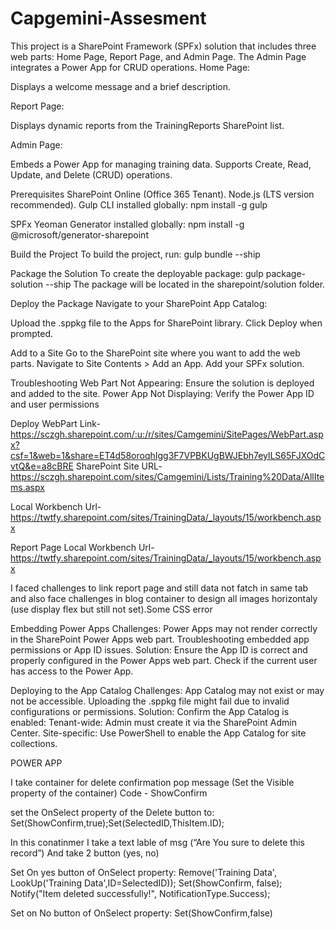 # Capgemini-Assesment
This project is a SharePoint Framework (SPFx) solution that includes three web parts: Home Page, Report Page, and Admin Page. The Admin Page integrates a Power App for CRUD operations. Home Page:

Displays a welcome message and a brief description.

Report Page:

Displays dynamic reports from the TrainingReports SharePoint list.

Admin Page:

Embeds a Power App for managing training data. Supports Create, Read, Update, and Delete (CRUD) operations.

Prerequisites SharePoint Online (Office 365 Tenant). Node.js (LTS version recommended). Gulp CLI installed globally: npm install -g gulp

SPFx Yeoman Generator installed globally: npm install -g @microsoft/generator-sharepoint

Build the Project To build the project, run: gulp bundle --ship

Package the Solution To create the deployable package: gulp package-solution --ship The package will be located in the sharepoint/solution folder.

Deploy the Package Navigate to your SharePoint App Catalog:

Upload the .sppkg file to the Apps for SharePoint library. Click Deploy when prompted.

Add to a Site Go to the SharePoint site where you want to add the web parts. Navigate to Site Contents > Add an App. Add your SPFx solution.

Troubleshooting Web Part Not Appearing: Ensure the solution is deployed and added to the site. Power App Not Displaying: Verify the Power App ID and user permissions

Deploy WebPart Link- https://sczgh.sharepoint.com/:u:/r/sites/Camgemini/SitePages/WebPart.aspx?csf=1&web=1&share=ET4d58oroqhIgg3F7VPBKUgBWJEbh7eylLS65FJXOdCvtQ&e=a8cBRE SharePoint Site URL- https://sczgh.sharepoint.com/sites/Camgemini/Lists/Training%20Data/AllItems.aspx

Local Workbench Url- https://twtfy.sharepoint.com/sites/TrainingData/_layouts/15/workbench.aspx

Report Page Local Workbench Url- https://twtfy.sharepoint.com/sites/TrainingData/_layouts/15/workbench.aspx

I faced challenges to link report page and still data not fatch in same tab and also face challenges in blog container to design all images horizontaly (use display flex but still not set).Some CSS error

Embedding Power Apps Challenges: Power Apps may not render correctly in the SharePoint Power Apps web part. Troubleshooting embedded app permissions or App ID issues. Solution: Ensure the App ID is correct and properly configured in the Power Apps web part. Check if the current user has access to the Power App.

Deploying to the App Catalog Challenges: App Catalog may not exist or may not be accessible. Uploading the .sppkg file might fail due to invalid configurations or permissions. Solution: Confirm the App Catalog is enabled: Tenant-wide: Admin must create it via the SharePoint Admin Center. Site-specific: Use PowerShell to enable the App Catalog for site collections.

POWER APP

I take container for delete confirmation pop message (Set the Visible property of the container) Code - ShowConfirm

set the OnSelect property of the Delete button to: Set(ShowConfirm,true);Set(SelectedID,ThisItem.ID);

In this conatinmer I take a text lable of msg (“Are You sure to delete this record”) And take 2 button (yes, no)

Set On yes button of OnSelect property: Remove('Training Data', LookUp('Training Data',ID=SelectedID)); Set(ShowConfirm, false); Notify("Item deleted successfully!", NotificationType.Success);

Set on No button of OnSelect property: Set(ShowConfirm,false)
